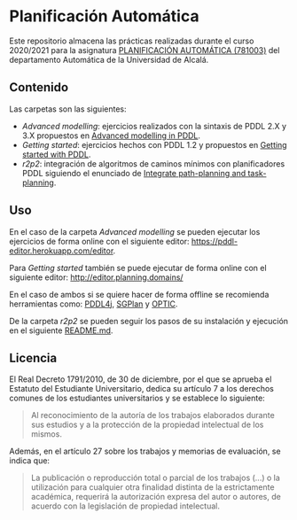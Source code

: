 # Planificación Automática

Este repositorio almacena las prácticas realizadas durante el curso 2020/2021 para la asignatura [PLANIFICACIÓN AUTOMÁTICA (781003)](https://www.uah.es/es/estudios/estudios-oficiales/grados/asignatura/Planificacion-Automatica-781003/) del departamento Automática de la Universidad de Alcalá.

## Contenido

Las carpetas son las siguientes:

- _Advanced modelling_: ejercicios realizados con la sintaxis de PDDL 2.X y 3.X propuestos en [Advanced modelling in PDDL](https://github.com/Malola2015/planningCourse/blob/master/assignments/AdvancedModelling.md).
- _Getting started_: ejercicios hechos con PDDL 1.2 y propuestos en [Getting started with PDDL](https://github.com/Malola2015/planningCourse/blob/master/assignments/GettingStarted.md).
- _r2p2_: integración de algoritmos de caminos mínimos con planificadores PDDL siguiendo el enunciado de [Integrate path-planning and task-planning](https://github.com/Malola2015/planningCourse/blob/master/assignments/pathplanning/PRUnique.md).

## Uso

En el caso de la carpeta _Advanced modelling_ se pueden ejecutar los ejercicios de forma online con el siguiente editor: https://pddl-editor.herokuapp.com/editor.

Para _Getting started_ también se puede ejecutar de forma online con el siguiente editor: http://editor.planning.domains/

En el caso de ambos si se quiere hacer de forma offline se recomienda herramientas como: [PDDL4j](https://github.com/pellierd/pddl4j), [SGPlan](https://wah.cse.cuhk.edu.hk/wah/programs/SGPlan/sgplan5.html) y [OPTIC](https://nms.kcl.ac.uk/planning/software/optic.html).

De la carpeta _r2p2_ se pueden seguir los pasos de su instalación y ejecución en el siguiente [README.md](https://github.com/carloshellin/PlanificacionAutomatica/blob/master/r2p2/README.md).

## Licencia

El Real Decreto 1791/2010, de 30 de diciembre, por el que se aprueba el Estatuto del Estudiante Universitario, dedica su artículo 7 a los derechos comunes de los estudiantes universitarios y se establece lo siguiente:

> Al reconocimiento de la autoría de los trabajos elaborados durante sus estudios y a la protección de la propiedad intelectual de los mismos.

Además, en el artículo 27 sobre los trabajos y memorias de evaluación, se indica que:
> La publicación o reproducción total o parcial de los trabajos (...) o la utilización para cualquier otra finalidad distinta de la estrictamente académica, requerirá la autorización expresa del autor o autores, de acuerdo con la legislación de propiedad intelectual.
